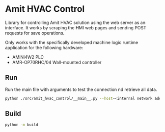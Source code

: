 # Amit HVAC Control

Library for controlling Amit HVAC solution using the web server as an interface. It works by scraping the HMI web pages and sending POST requests for save operations.

Only works with the specifically developed machine logic runtime application for the following hardware:

* AMiNi4W2 PLC
* AMR-OP70RHC/04 Wall-mounted controller

## Run

Run the main file with arguments to test the connection nd retrieve all data.
```bash
python ./src/amit_hvac_control/__main__.py --host=<internal network address> --username=<username> --password=<password>
```

## Build

```bash
python -m build
```

